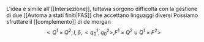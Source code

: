 L'idea è simile all'[[Intersezione]], tuttavia sorgono difficoltà con la gestione di due [[Automa a stati finiti|FAS]] che accettano linguaggi diversi
Possiamo sfruttare il [[complemento]] di de morgan
$$
<Q^1 \times Q^2, I, \delta, <q_{0}^1,q_{0}^2>, F^1 \times Q^2 \cup Q^1 \times F^2>
$$